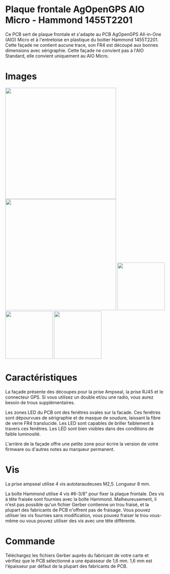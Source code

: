 # Plaque frontale AgOpenGPS AIO Micro - Hammond 1455T2201

Ce PCB sert de plaque frontale et s'adapte au PCB AgOpenGPS All-in-One (AIO) Micro et à l'entretoise en plastique du boitier Hammond 1455T2201. Cette façade ne contient aucune trace, son FR4 est découpé aux bonnes dimensions avec sérigraphie. Cette façade ne convient pas à l'AIO Standard, elle convient uniquement au AIO Micro.

# Images

<img src="https://github.com/WildBuckwheat/AIO-Micro-Hammond-Faceplate/blob/main/Images/Front_Mounted.jpg" height="350">
<img src="https://github.com/WildBuckwheat/AIO-Micro-Hammond-Faceplate/blob/main/Images/PCBs.jpg" height="350">

<img src="https://github.com/WildBuckwheat/AIO-Micro-Hammond-Faceplate/blob/main/Images/Faceplate_Top_Gerber.JPG" height="150">
<img src="https://github.com/WildBuckwheat/AIO-Micro-Hammond-Faceplate/blob/main/Images/Faceplate_Bottom_Gerber.JPG" height="150">
<img src="https://github.com/WildBuckwheat/AIO-Micro-Hammond-Faceplate/blob/main/Images/Spacer_Gerber.JPG" height="150">

# Caractéristiques

La façade présente des découpes pour la prise Ampseal, la prise RJ45 et le connecteur GPS. Si vous utilisez un double et/ou une radio, vous aurez besoin de trous supplémentaires.

Les zones LED du PCB ont des fenêtres ovales sur la facade. Ces fenêtres sont dépourvues de sérigraphie et de masque de soudure, laissant la fibre de verre FR4 translucide. Les LED sont capables de briller faiblement à travers ces fenêtres. Les LED sont bien visibles dans des conditions de faible luminosité.

L'arrière de la façade offre une petite zone pour écrire la version de votre firmware ou d'autres notes au marqueur permanent.

# Vis

La prise ampseal utilise 4 vis autotaraudeuses M2,5. Longueur 8 mm.

La boîte Hammond utilise 4 vis #6-3/8" pour fixer la plaque frontale. Des vis à tête fraisée sont fournies avec la boîte Hammond. Malheureusement, il n'est pas possible qu'un fichier Gerber contienne un trou fraisé, et la plupart des fabricants de PCB n'offrent pas de fraisage. Vous pouvez utiliser les vis fournies sans modification, vous pouvez fraiser le trou vous-même ou vous pouvez utiliser des vis avec une tête différente.

# Commande

Téléchargez les fichiers Gerber auprès du fabricant de votre carte et vérifiez que le PCB sélectionné a une épaisseur de 1,6 mm. 1,6 mm est l'épaisseur par défaut de la plupart des fabricants de PCB.


